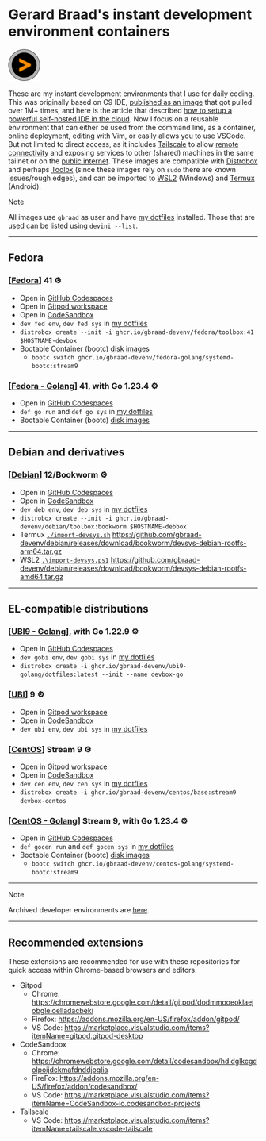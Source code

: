 Gerard Braad's instant development environment containers
=========================================================

!["Prompt"](https://raw.githubusercontent.com/gbraad/assets/gh-pages/icons/prompt-icon-64.png)

These are my instant development environments that I use for daily coding. This was originally based on C9 IDE, [published as an image](https://hub.docker.com/r/gbraad/c9ide) that got pulled over 1M+ times, and here is the article that described [how to setup a powerful self-hosted IDE in the cloud](https://gbraad.nl/blog/setting-up-a-powerful-self-hosted-ide-in-the-cloud.html). Now I focus on a reusable environment that can either be used from the command line, as a container, online deployment, editing with Vim, or easily allows you to use VSCode. But not limited to direct access, as it includes [Tailscale](https://tailscale.com) to allow [remote connectivity](https://github.com/spotsnel/tailscale-tailwings) and exposing services to other (shared) machines in the same tailnet or on the [public internet](https://tailscale.com/kb/1247/funnel-serve-use-cases/). These images are compatible with [Distrobox](https://github.com/89luca89/distrobox) and perhaps [Toolbx](https://containertoolbx.org/) (since these images rely on `sudo` there are known issues/rough edges), and can be imported to [WSL2](https://github.com/gbraad-devenv/WSL2-import) (Windows) and [Termux](https://github.com/gbraad-devenv/termux-import) (Android).

> [!NOTE]
> All images use `gbraad` as user and have [my dotfiles](https://github.com/gbraad-dotfiles/) installed. Those that are used can be listed using `devini --list`.

---

## Fedora

### [[Fedora](https://github.com/gbraad-devenv/fedora)] 41 <span title="Automated build">⚙️</span>

  * Open in [GitHub Codespaces](https://github.com/codespaces/new?hide_repo_select=true&ref=main&repo=61788628&skip_quickstart=true)
  * Open in [Gitpod workspace](https://gitpod.io/#https://github.com/gbraad-devenv/fedora)
  * Open in [CodeSandbox](https://codesandbox.io/p/github/gbraad-devenv/fedora)
  * `dev fed env`, `dev fed sys` in [my dotfiles](https://github.com/gbraad/dotfiles/)
  * `distrobox create --init -i ghcr.io/gbraad-devenv/fedora/toolbox:41 $HOSTNAME-devbox`
  * Bootable Container (bootc) [disk images](https://github.com/gbraad-devenv/fedora/releases/tag/41)
    * `bootc switch ghcr.io/gbraad-devenv/fedora-golang/systemd-bootc:stream9`


### [[Fedora - Golang](https://github.com/gbraad-devenv/fedora-golang)] 41, with Go 1.23.4 <span title="Automated build">⚙️</span>

  * Open in [GitHub Codespaces](https://github.com/codespaces/new?hide_repo_select=true&ref=main&repo=914744126&skip_quickstart=true)
  * `def go run` and `def go sys` in [my dotfiles](https://github.com/gbraad/dotfiles/blob/main/zsh/.zshrc.d/devenv.zsh)
  * Bootable Container (bootc) [disk images](https://github.com/gbraad-devenv/fedora-golang/releases/tag/latest)

---

## Debian and derivatives

### [[Debian](https://github.com/gbraad-devenv/debian)] 12/Bookworm <span title="Automated build">⚙️</span>

  * Open in [GitHub Codespaces](https://github.com/codespaces/new?hide_repo_select=true&ref=main&repo=636945920)
  * Open in [CodeSandbox](https://codesandbox.io/p/github/gbraad-devenv/debian)
  * `dev deb env`, `dev deb sys` in [my dotfiles](https://github.com/gbraad/dotfiles/)
  * `distrobox create --init -i ghcr.io/gbraad-devenv/debian/toolbox:bookworm $HOSTNAME-debbox`
  * Termux [`./import-devsys.sh`](https://github.com/gbraad-devenv/termux-import/blob/main/import-devsys.sh) https://github.com/gbraad-devenv/debian/releases/download/bookworm/devsys-debian-rootfs-arm64.tar.gz
  * WSL2 [`.\import-devsys.ps1`](https://github.com/gbraad-devenv/wsl2-import/blob/main/import-devsys.ps1) https://github.com/gbraad-devenv/debian/releases/download/bookworm/devsys-debian-rootfs-amd64.tar.gz


---

## EL-compatible distributions

### [[UBI9 - Golang](https://github.com/gbraad-devenv/ubi9-golang)], with Go 1.22.9 <span title="Automated build">⚙️</span>

  * Open in [GitHub Codespaces](https://github.com/codespaces/new?hide_repo_select=true&ref=main&repo=936544304&skip_quickstart=true)
  * `dev gobi env`, `dev gobi sys` in [my dotfiles](https://github.com/gbraad/dotfiles/)
  * `distrobox create -i ghcr.io/gbraad-devenv/ubi9-golang/dotfiles:latest --init --name devbox-go`


### [[UBI](https://github.com/gbraad-devenv/ubi9)] 9 <span title="Automated build">⚙️</span>

  * Open in [Gitpod workspace](https://gitpod.io/#https://github.com/gbraad-devenv/ubi9)
  * Open in [CodeSandbox](https://codesandbox.io/p/github/gbraad-devenv/ubi9)
  * `dev ubi env`, `dev ubi sys` in [my dotfiles](https://github.com/gbraad/dotfiles/)


### [[CentOS](https://github.com/gbraad-devenv/centos)] Stream 9 <span title="Automated build">⚙️</span>

  * Open in [Gitpod workspace](https://gitpod.io/#https://github.com/gbraad-devenv/centos)
  * Open in [CodeSandbox](https://codesandbox.io/p/github/gbraad-devenv/centos)
  * `dev cen env`, `dev cen sys` in [my dotfiles](https://github.com/gbraad/dotfiles/)
  * `distrobox create -i ghcr.io/gbraad-devenv/centos/base:stream9 devbox-centos`


### [[CentOS - Golang](https://github.com/gbraad-devenv/centos-golang)] Stream 9, with Go 1.23.4 <span title="Automated build">⚙️</span>

  * Open in [GitHub Codespaces](https://github.com/codespaces/new?hide_repo_select=true&ref=main&repo=936139144&skip_quickstart=true)
  * `def gocen run` and `def gocen sys` in [my dotfiles](https://github.com/gbraad/dotfiles/blob/main/zsh/.zshrc.d/devenv.zsh)
  * Bootable Container (bootc) [disk images](https://github.com/gbraad-devenv/centos-golang/releases/tag/latest)
    * `bootc switch ghcr.io/gbraad-devenv/centos-golang/systemd-bootc:stream9`


---

> [!NOTE]
> Archived developer environments are [here](./archive.md).

---

## Recommended extensions
These extensions are recommended for use with these repositories for quick access within Chrome-based browsers and editors.

  * Gitpod
    - Chrome: https://chromewebstore.google.com/detail/gitpod/dodmmooeoklaejobgleioelladacbeki
    - Firefox: https://addons.mozilla.org/en-US/firefox/addon/gitpod/
    - VS Code: https://marketplace.visualstudio.com/items?itemName=gitpod.gitpod-desktop
  * CodeSandbox
    - Chrome: https://chromewebstore.google.com/detail/codesandbox/hdidglkcgdolpoijdckmafdnddjoglia
    - FireFox: https://addons.mozilla.org/en-US/firefox/addon/codesandbox/
    - VS Code: https://marketplace.visualstudio.com/items?itemName=CodeSandbox-io.codesandbox-projects
  * Tailscale
    - VS Code: https://marketplace.visualstudio.com/items?itemName=tailscale.vscode-tailscale
